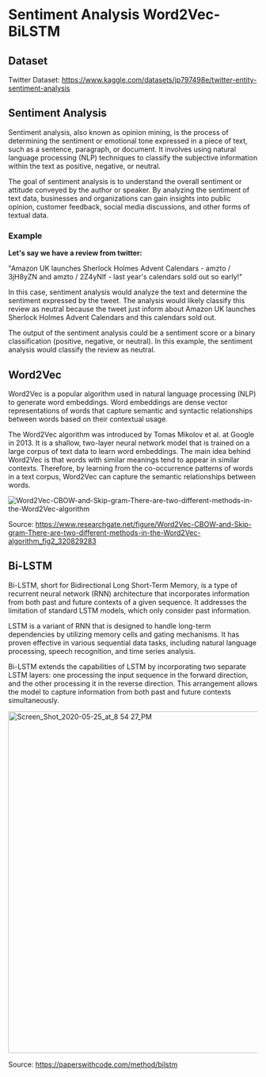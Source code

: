 # Sentiment Analysis Word2Vec-BiLSTM

## Dataset
Twitter Dataset: https://www.kaggle.com/datasets/jp797498e/twitter-entity-sentiment-analysis

## Sentiment Analysis
Sentiment analysis, also known as opinion mining, is the process of determining the sentiment or emotional tone expressed in a piece of text, such as a sentence, paragraph, or document. It involves using natural language processing (NLP) techniques to classify the subjective information within the text as positive, negative, or neutral.

The goal of sentiment analysis is to understand the overall sentiment or attitude conveyed by the author or speaker. By analyzing the sentiment of text data, businesses and organizations can gain insights into public opinion, customer feedback, social media discussions, and other forms of textual data.

### Example
<strong>Let's say we have a review from twitter:</strong>

"Amazon UK launches Sherlock Holmes Advent Calendars - amzto / 3jH8yZN and amzto / 2Z4yNlf - last year's calendars sold out so early!"

In this case, sentiment analysis would analyze the text and determine the sentiment expressed by the tweet. The analysis would likely classify this review as neutral because the tweet just inform about Amazon UK launches Sherlock Holmes Advent Calendars and this calendars sold out.

The output of the sentiment analysis could be a sentiment score or a binary classification (positive, negative, or neutral). In this example, the sentiment analysis would classify the review as neutral.

## Word2Vec
Word2Vec is a popular algorithm used in natural language processing (NLP) to generate word embeddings. Word embeddings are dense vector representations of words that capture semantic and syntactic relationships between words based on their contextual usage.

The Word2Vec algorithm was introduced by Tomas Mikolov et al. at Google in 2013. It is a shallow, two-layer neural network model that is trained on a large corpus of text data to learn word embeddings. The main idea behind Word2Vec is that words with similar meanings tend to appear in similar contexts. Therefore, by learning from the co-occurrence patterns of words in a text corpus, Word2Vec can capture the semantic relationships between words.

![Word2Vec-CBOW-and-Skip-gram-There-are-two-different-methods-in-the-Word2Vec-algorithm](https://github.com/SicilianDefence/Sentiment-Analysis-Word2Vec-BiLSTM/assets/45375601/73249aec-cc0e-4e88-b745-87b692338960)

Source: https://www.researchgate.net/figure/Word2Vec-CBOW-and-Skip-gram-There-are-two-different-methods-in-the-Word2Vec-algorithm_fig2_320829283

## Bi-LSTM
Bi-LSTM, short for Bidirectional Long Short-Term Memory, is a type of recurrent neural network (RNN) architecture that incorporates information from both past and future contexts of a given sequence. It addresses the limitation of standard LSTM models, which only consider past information.

LSTM is a variant of RNN that is designed to handle long-term dependencies by utilizing memory cells and gating mechanisms. It has proven effective in various sequential data tasks, including natural language processing, speech recognition, and time series analysis.

Bi-LSTM extends the capabilities of LSTM by incorporating two separate LSTM layers: one processing the input sequence in the forward direction, and the other processing it in the reverse direction. This arrangement allows the model to capture information from both past and future contexts simultaneously.

<img width="689" alt="Screen_Shot_2020-05-25_at_8 54 27_PM" src="https://github.com/SicilianDefence/Sentiment-Analysis-Word2Vec-BiLSTM/assets/45375601/7edf2e98-bc29-4ccd-8e79-d534996c0909">

Source: https://paperswithcode.com/method/bilstm
